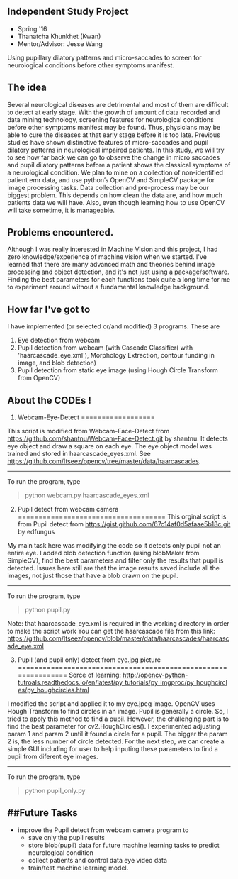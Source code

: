 ## Independent Study Project
- Spring '16
- Thanatcha Khunkhet (Kwan)
- Mentor/Advisor: Jesse Wang

Using pupillary dilatory patterns and micro-saccades to screen for neurological conditions before other symptoms manifest.

## The idea
Several neurological diseases are detrimental and most of them are difficult to detect at early stage. With the growth of amount of data recorded and data mining technology, screening features for neurological conditions before other symptoms manifest may be found. Thus, physicians may be able to cure the diseases at that early stage before it is too late. Previous studies have shown distinctive features of micro-saccades and pupil dilatory patterns in neurological impaired patients. In this study, we will try to see how far back we can go to observe the change in micro saccades and pupil dilatory patterns before a patient shows the classical symptoms of a neurological condition. We plan to mine on a collection of non-identified patient emr data, and use python’s OpenCV and SimpleCV package for image processing tasks. Data collection and pre-process may be our biggest problem. This depends on how clean the data are, and how much patients data we will have. Also, even though learning how to use OpenCV will take sometime, it is manageable.

## Problems encountered.
Although I was really interested in Machine Vision and this project, I had zero knowledge/experience of machine vision when we started. I've learned that there are many advanced math and theories behind image processing and object detection, and it's not just using a package/software. Finding the best parameters for each functions took quite a long time for me to experiment around without a fundamental knowledge background.


## How far I've got to
I have implemented (or selected or/and modified) 3 programs. These are 
1. Eye detection from webcam
2. Pupil detection from webcam (with Cascade Classifier( with 'haarcascade_eye.xml'), Morphology Extraction, contour funding in image, and blob detection)
3. Pupil detection from static eye image (using Hough Circle Transform from OpenCV)


## About the CODEs !

1. Webcam-Eye-Detect
==================

This script is modified from Webcam-Face-Detect from https://github.com/shantnu/Webcam-Face-Detect.git by shantnu.
It detects eye object and draw a square on each eye. The eye object model was trained and stored in haarcascade_eyes.xml. See https://github.com/Itseez/opencv/tree/master/data/haarcascades. 

------------------------------------------------------------------------------------------------

To run the program, type

> python webcam.py haarcascade_eyes.xml


2. Pupil detect from webcam camera
====================================
This orginal script is from Pupil detect from https://gist.github.com/67c14af0d5afaae5b18c.git by edfungus

My main task here was modifying the code so it detects only pupil not an entire eye. I added blob detection function (using blobMaker from SimpleCV), find the best parameters and filter only the results that pupil is detected. 
Issues here still are that the image results saved include all the images, not just those that have a blob drawn on the pupil. 

------------------------------------------------------------------------------------------------

To run the program, type

> python pupil.py

Note: that haarcascade_eye.xml is required in the working directory in order to make the script work
You can get the haarcascade file from this link: https://github.com/Itseez/opencv/blob/master/data/haarcascades/haarcascade_eye.xml


3. Pupil (and pupil only) detect from eye.jpg picture
===============================================================
Sorce of learning: http://opencv-python-tutroals.readthedocs.io/en/latest/py_tutorials/py_imgproc/py_houghcircles/py_houghcircles.html

I modified the script and applied it to my eye.jpeg image. OpenCV uses Hough Transform to find circles in an image. Pupil is generally a circle. So, I tried to apply this method to find a pupil. However, the challenging part is to find the best parameter for cv2.HoughCircles(). I experimented adjusting param 1 and param 2 until it found a circle for a pupil. The bigger the param 2 is, the less number of circle detected. For the next step, we can create a simple GUI including for user to help inputing these parameters to find a pupil from diferent eye images.

------------------------------------------------------------------------------------------------

To run the program, type

> python pupil_only.py


##Future Tasks
-----------------
- improve the Pupil detect from webcam camera program to 
	- save only the pupil results
	- store blob(pupil) data for future machine learning tasks to predict neurological condition
	- collect patients and control data eye video data
	- train/test machine learning model.